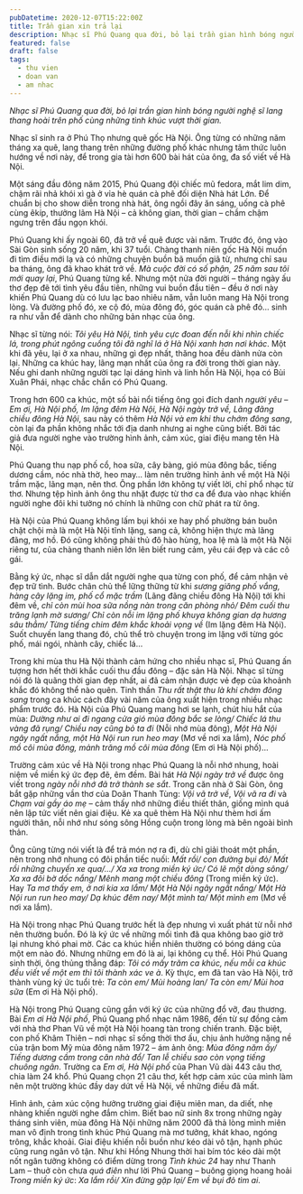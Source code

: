 ```yaml
---
pubDatetime: 2020-12-07T15:22:00Z
title: Trần gian xin trả lại
description: Nhạc sĩ Phú Quang qua đời, bỏ lại trần gian hình bóng người nghệ sĩ lang thang hoài trên phố cùng những tình khúc vượt thời gian.
featured: false
draft: false
tags:
  - thu vien
  - doan van
  - am nhac
---
```


_Nhạc sĩ Phú Quang qua đời, bỏ lại trần gian hình bóng người nghệ sĩ lang thang hoài trên phố cùng những tình khúc vượt thời gian._

Nhạc sĩ sinh ra ở Phú Thọ nhưng quê gốc Hà Nội. Ông từng có những năm tháng xa quê, lang thang trên những đường phố khác nhưng tâm thức luôn hướng về nơi này, để trong gia tài hơn 600 bài hát của ông, đa số viết về Hà Nội.

Một sáng đầu đông năm 2015, Phú Quang đội chiếc mũ fedora, mắt lim dim, chậm rãi nhả khói xì gà ở vỉa hè quán cà phê đối diện Nhà hát Lớn. Để chuẩn bị cho show diễn trong nhà hát, ông ngồi đây ăn sáng, uống cà phê cùng êkíp, thưởng lãm Hà Nội – cả không gian, thời gian – chầm chậm ngưng trên đầu ngọn khói.

Phú Quang khi ấy ngoài 60, đã trở về quê được vài năm. Trước đó, ông vào Sài Gòn sinh sống 20 năm, khi 37 tuổi. Chàng thanh niên gốc Hà Nội muốn đi tìm điều mới lạ và có những chuyện buồn bã muốn giã từ, nhưng chỉ sau ba tháng, ông đã khao khát trở về. _Mà cuộc đời có số phận, 25 năm sau tôi mới quay lại_, Phú Quang từng kể. Nhưng một nửa đời người – tháng ngày ấu thơ đẹp đẽ tới tình yêu đầu tiên, những vui buồn đầu tiên – đều ở nơi này khiến Phú Quang dù có lưu lạc bao nhiêu năm, vẫn luôn mang Hà Nội trong lòng. Và đường phố đó, xe cộ đó, mùa đông đó, góc quán cà phê đó… sinh ra như vẫn để dành cho những bản nhạc của ông.

Nhạc sĩ từng nói: _Tôi yêu Hà Nội, tình yêu cực đoan đến nỗi khi nhìn chiếc lá, trong phút ngông cuồng tôi đã nghĩ lá ở Hà Nội xanh hơn nơi khác_. Một khi đã yêu, lại ở xa nhau, những gì đẹp nhất, thăng hoa đều dành nửa còn lại. Những ca khúc hay, lãng mạn nhất của ông ra đời trong thời gian này. Nếu ghi danh những người tạc lại dáng hình và linh hồn Hà Nội, họa có Bùi Xuân Phái, nhạc chắc chắn có Phú Quang.

Trong hơn 600 ca khúc, một số bài nổi tiếng ông gọi đích danh _người yêu_ – _Em ơi, Hà Nội phố, Im lặng đêm Hà Nội, Hà Nội ngày trở về, Lãng đãng chiều đông Hà Nội_, sau này có thêm _Hà Nội và em khi thu chớm đông sang_, còn lại đa phần không nhắc tới địa danh nhưng ai nghe cũng biết. Bởi tác giả đưa người nghe vào trường hình ảnh, cảm xúc, giai điệu mang tên Hà Nội.

Phú Quang thu nạp phố cổ, hoa sữa, cây bàng, gió mùa đông bắc, tiếng dương cầm, nóc nhà thờ, heo may… làm nên trường hình ảnh về một Hà Nội trầm mặc, lãng mạn, nên thơ. Ông phần lớn không tự viết lời, chỉ phổ nhạc từ thơ. Nhưng tệp hình ảnh ông thu nhặt được từ thơ ca để đưa vào nhạc khiến người nghe đôi khi tưởng nó chính là những con chữ phát ra từ ông.

Hà Nội của Phú Quang không lấm bụi khói xe hay phố phường bán buôn chật chội mà là một Hà Nội tĩnh lặng, sang cả, không hiện thực mà lãng đãng, mơ hồ. Đó cũng không phải thủ đô hào hùng, hoa lệ mà là một Hà Nội riêng tư, của chàng thanh niên lớn lên biết rung cảm, yêu cái đẹp và các cô gái.

Bằng ký ức, nhạc sĩ dẫn dắt người nghe qua từng con phố, để cảm nhận vẻ đẹp trữ tình. Bước chân chủ thể lững thững từ khi _sương giăng phố vắng, hàng cây lặng im, phố cổ mặc trầm_ (Lãng đãng chiều đông Hà Nội) tới khi đêm về, _chỉ còn mùi hoa sữa nồng nàn trong căn phòng nhỏ/ Đêm cuối thu trăng lạnh mờ sương/ Chỉ còn nỗi im lặng phố khuya không gian dạ hương sâu thẳm/ Từng tiếng chim đêm khắc khoải vọng về_ (Im lặng đêm Hà Nội). Suốt chuyến lang thang đó, chủ thể trò chuyện trong im lặng với từng góc phố, mái ngói, nhành cây, chiếc lá…

Trong khi mùa thu Hà Nội thành cảm hứng cho nhiều nhạc sĩ, Phú Quang ấn tượng hơn hết thời khắc cuối thu đầu đông – đặc sản Hà Nội. Nhạc sĩ từng nói đó là quãng thời gian đẹp nhất, ai đã cảm nhận được vẻ đẹp của khoảnh khắc đó không thể nào quên. Tinh thần _Thu rất thật thu là khi chớm đông sang_ trong ca khúc cách đây vài năm của ông xuất hiện trong nhiều nhạc phẩm trước đó. Hà Nội của Phú Quang mang hơi se lạnh, chút hiu hắt của mùa: _Dường như ai đi ngang cửa gió mùa đông bắc se lòng/ Chiếc lá thu vàng đã rụng/ Chiều nay cũng bỏ ta đi_ (Nỗi nhớ mùa đông), _Một Hà Nội ngây ngất nắng, một Hà Nội run run heo may_ (Mơ về nơi xa lắm), _Nóc phố mồ côi mùa đông, mảnh trăng mồ côi mùa đông_ (Em ơi Hà Nội phố)…

Trường cảm xúc về Hà Nội trong nhạc Phú Quang là nỗi nhớ nhung, hoài niệm về miền ký ức đẹp đẽ, êm đềm. Bài hát _Hà Nội ngày trở về_ được ông viết trong _ngày nỗi nhớ đã trở thành se sắt_. Trong căn nhà ở Sài Gòn, ông bắt gặp những vần thơ của Doãn Thanh Tùng: _Vội vã trở về_, _Vội vã ra đi_ và _Chạm vai gầy áo mẹ_ – cảm thấy nhớ những điều thiết thân, giống mình quá nên lập tức viết nên giai điệu. Kẻ xa quê thèm Hà Nội như thèm hơi ấm người thân, nỗi nhớ như sóng sông Hồng cuộn trong lòng mà bên ngoài bình thản.

Ông cũng từng nói viết là để trả món nợ ra đi, dù chỉ giải thoát một phần, nên trong nhớ nhung có đôi phần tiếc nuối: _Mất rồi/ con đường bụi đỏ/ Mất rồi những chuyến xe qua/…/ Xa xa trong miền ký ức/ Có lẽ một dòng sông/ Xa xa đôi bờ dốc nắng/ Mênh mang một chiều đông_ (Trong miền ký ức). Hay _Ta mơ thấy em, ở nơi kia xa lắm/ Một Hà Nội ngây ngất nắng/ Một Hà Nội run run heo may/ Dạ khúc đêm nay/ Một mình ta/ Một mình em_ (Mơ về nơi xa lắm).

Hà Nội trong nhạc Phú Quang trước hết là đẹp nhưng vì xuất phát từ nỗi nhớ nên thường buồn. Đó là ký ức về những mối tình đã qua không bao giờ trở lại nhưng khó phai mờ. Các ca khúc hiển nhiên thường có bóng dáng của một em nào đó. Nhưng những em đó là ai, lại không cụ thể. Hỏi Phú Quang sinh thời, ông thủng thẳng đáp: _Tôi có mấy trăm ca khúc, nếu mỗi ca khúc đều viết về một em thì tôi thành xác ve à_. Kỳ thực, em đã tan vào Hà Nội, trở thành vùng ký ức tuổi trẻ: _Ta còn em/ Mùi hoàng lan/ Ta còn em/ Mùi hoa sữa_ (Em ơi Hà Nội phố).

Hà Nội trong Phú Quang cũng gắn với ký ức của những đổ vỡ, đau thương. Bài _Em ơi Hà Nội phố_, Phú Quang phổ nhạc năm 1986, đến từ sự đồng cảm với nhà thơ Phan Vũ về một Hà Nội hoang tàn trong chiến tranh. Đặc biệt, con phố Khâm Thiên – nơi nhạc sĩ sống thời thơ ấu, chịu ảnh hưởng nặng nề của trận bom Mỹ mùa đông năm 1972 – ám ảnh ông: _Mùa đông năm ấy/ Tiếng dương cầm trong căn nhà đổ/ Tan lễ chiều sao còn vọng tiếng chuông ngân_. Trường ca _Em ơi, Hà Nội phố_ của Phan Vũ dài 443 câu thơ, chia làm 24 khổ. Phú Quang chọn 21 câu thơ, kết hợp cảm xúc của mình làm nên một trường khúc đầy day dứt về Hà Nội, về những điều đã mất.

Hình ảnh, cảm xúc cộng hưởng trường giai điệu miên man, da diết, nhẹ nhàng khiến người nghe đắm chìm. Biết bao nữ sinh 8x trong những ngày tháng sinh viên, mùa đông Hà Nội những năm 2000 đã thả lòng mình miên man vô định trong tình khúc Phú Quang mà mơ tưởng, khát khao, ngóng trông, khắc khoải. Giai điệu khiến nỗi buồn như kéo dài vô tận, hạnh phúc cũng rung ngân vô tận. Như khi Hồng Nhung thời hai bím tóc kéo dài một nốt ngân tưởng không có điểm dừng trong _Tình khúc 24_ hay như Thanh Lam – thuở còn chưa _quá điên_ như lời Phú Quang – buông giọng hoang hoải _Trong miền ký ức_: _Xa lắm rồi/ Xin đừng gặp lại/ Em về bụi đỏ tìm ai_.
